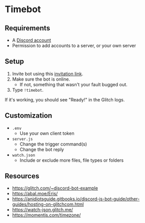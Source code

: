 Timebot
=======

## Requirements ##

* A [Discord account](https://discordapp.com/register)
* Permission to add accounts to a server, or your own server

## Setup ##

1. Invite bot using this [invitation link][].
2. Make sure the bot is online.
    * If not, something that wasn't your fault bugged out.
3. Type `!timebot`.

If it's working, you should see "Ready!" in the Glitch logs.

## Customization ##

* `.env`
    - Use your own client token
* `server.js`
    - Change the trigger command(s)
    - Change the bot reply
* `watch.json`
    - Include or exclude more files, file types or folders

## Resources ##

* <https://glitch.com/~discord-bot-example>
* <https://abal.moe/Eris/>
* <https://anidiotsguide.gitbooks.io/discord-js-bot-guide/other-guides/hosting-on-glitchcom.html>
* <https://watch-json.glitch.me/>
* <https://momentjs.com/timezone/>


[invitation link]: https://discordapp.com/oauth2/authorize?&client_id=383941133564379136&scope=bot&permissions=0